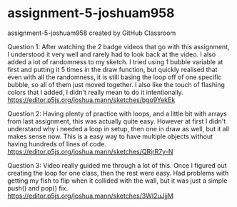 # assignment-5-joshuam958
assignment-5-joshuam958 created by GitHub Classroom

Question 1: After watching the 2 badge videos that go with this assignment, I understood it very well and rarely had to look back at the video. I also added a lot of randomness to my sketch.
I tried using 1 bubble variable at first and putting it 5 times in the draw function, but quickly realised that even with all the randomness, it is still basing the loop off of one specific bubble, so all of them just moved together.
I also like the touch of flashing colors that I added, I didn't really mean to do it intentionally.
https://editor.p5js.org/joshua.mann/sketches/bgo9YekEk

Question 2: Having plenty of practice with loops, and a little bit with arrays from last assignment, this was actually quite easy. However at first I didn't understand why i needed a loop in setup, then one in draw as well, but it all makes sense now. This is a easy way to have multiple objects without having hundreds of lines of code.
https://editor.p5js.org/joshua.mann/sketches/QRjrR7y-N

Question 3: Video really guided me through a lot of this. Once I figured out creating the loop for one class, then the rest were easy. Had problems with getting my fish to flip when it collided with the wall, but it was just a simple push() and pop() fix. 
https://editor.p5js.org/joshua.mann/sketches/3WI2uJjjM
